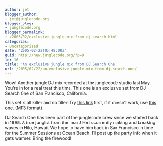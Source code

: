 ```yaml
---
author: jet
blogger_author:
- jet@junglecode.org
blogger_blog:
- junglecode.org
blogger_permalink:
- /2005/02/exclusive-jungle-mix-from-dj-search.html
categories:
- Uncategorized
date: "2005-02-22T05:48:00Z"
guid: http://new.junglecode.org/?p=9
id: 16
title: 'An exclusive jungle mix from DJ Search One'
url: /2005/02/22/an-exclusive-jungle-mix-from-dj-search-one/
---
```


Wow! Another jungle DJ mix recorded at the junglecode studio last May. You’re in for a real treat this time. This one is an exclusive set from DJ Search One of San Francisco, California.

This set is all killer and no filler! Try [this link](http://www.junglecode.com/mp3s/search1_junglecode_05_15_04.m3u) first, if it doesn’t work, use [this one](http://www.junglecode.com/mp3s/search1_junglecode_05_15_04.mp3). (MP3 format)

DJ Search One has been part of the junglecode crew since we started back in 1998. A true junglist from the heart! He is currently making and breaking waves in Hilo, Hawaii. We hope to have him back in San Francisco in time for the Summer Sessions at Ocean Beach. I’ll post up the party info when it gets warmer. Bring the firewood!